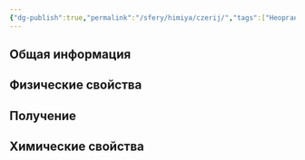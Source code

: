 ```yaml
---
{"dg-publish":true,"permalink":"/sfery/himiya/czerij/","tags":["Неорганика"]}
---
```


## Общая информация
## Физические свойства
## Получение
## Химические свойства